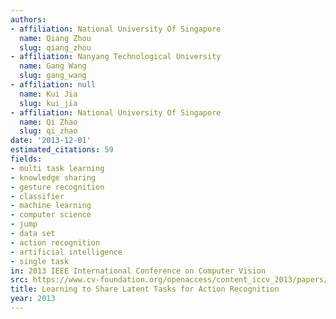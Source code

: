 ```yaml
---
authors:
- affiliation: National University Of Singapore
  name: Qiang Zhou
  slug: qiang_zhou
- affiliation: Nanyang Technological University
  name: Gang Wang
  slug: gang_wang
- affiliation: null
  name: Kui Jia
  slug: kui_jia
- affiliation: National University Of Singapore
  name: Qi Zhao
  slug: qi_zhao
date: '2013-12-01'
estimated_citations: 59
fields:
- multi task learning
- knowledge sharing
- gesture recognition
- classifier
- machine learning
- computer science
- jump
- data set
- action recognition
- artificial intelligence
- single task
in: 2013 IEEE International Conference on Computer Vision
src: https://www.cv-foundation.org/openaccess/content_iccv_2013/papers/Zhou_Learning_to_Share_2013_ICCV_paper.pdf
title: Learning to Share Latent Tasks for Action Recognition
year: 2013
---
```

